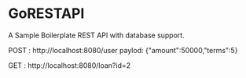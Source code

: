 # GoRESTAPI

A Sample Boilerplate REST API with database support.

POST : 
  http://localhost:8080/user
 paylod:
  {"amount":50000,"terms":5}
  
GET : 
  http://localhost:8080/loan?id=2
